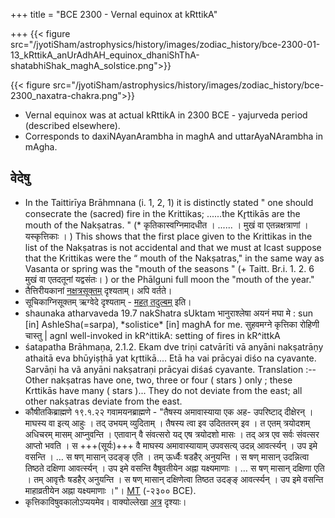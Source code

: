 +++
title = "BCE 2300 - Vernal equinox at kRttikA"

+++
{{< figure src="/jyotiSham/astrophysics/history/images/zodiac_history/bce-2300-01-13_kRttikA_anUrAdhAH_equinox_dhaniShThA-shatabhiShak_maghA_solstice.png">}}

{{< figure src="/jyotiSham/astrophysics/history/images/zodiac_history/bce-2300_naxatra-chakra.png">}}

- Vernal equinox was at actual kRttikA in 2300 BCE - yajurveda period (described elsewhere).
- Corresponds to daxiNAyanArambha in maghA and uttarAyaNArambha in mAgha.

## वेदेषु
- In the Taittirīya Brāhmnana (i. 1, 2, 1) it is distinctly stated " one should consecrate the (sacred) fire in the Krittikas; ......the Kr̥ttikās are the mouth of the Nakṣatras. " (* कृतिकास्वग्निमादधीत । ...... । मुखं वा एतन्नक्षत्राणां । यस्कृत्तिकाः । ) This shows that the first place given to the Krittikas in the list of the Nakṣatras is not accidental and that we must at Icast suppose that the Krittikas were the “ mouth of the Nakṣatras," in the same way as Vasanta or spring was the "mouth of the seasons " (+ Taitt. Br.i. 1. 2. 6 मुखं वा एतदतूनां यद्वसंतः। ) or the Phālguni full moon the "mouth of the year."
- तैत्तिरीयकानां [नक्षत्रसूक्तम्](/devaH/AryaH/hindukaH/lokAntaram/Rk/naxatra-suuktam/) दृश्यताम्।
 अपि वर्तते।
- सूचिकाग्निसूक्तम् ऋग्वेदे दृश्यताम् - [महत् तदुल्बम्](/shAkalam/saMhitA/vishvAsa-prastutiH/10/051_mahat_tad_ulbam/) इति।
- shaunaka atharvaveda 19.7 nakShatra sUktam भानुराश्लेषा अयनं मघा मे : sun \[in\] AshleSha(=sarpa), \*solistice\* \[in\] maghA for me.
    सुहवमग्ने कृत्तिका रोहिणी चास्तु | agnI well-invoked in kR^ittikA: setting of fires in kR^ittkA
- śatapatha Brāhmaṇa, 2.1.2. Ekam dve triṇi catvārīti vā anyāni nakṣatrāṇy athaitā eva bhūyiṣṭhā yat kr̥ttikā.... Etā ha vai prācyai diśo na cyavante. Sarvāṇi ha vã anyāni nakṣatraṇi prācyai diśaś cyavante. Translation :--Other nakṣatras have one, two, three or four ( stars ) only ; these Krttikās have many ( stars )... They do not deviate from the east; all other nakṣatras deviate from the east. 
- कौषीतकिब्राह्मणे १९.१.२२ गवामयनब्राह्मणे - "तैषस्य अमावास्याया एक अह- उपरिष्टाद् दीक्षेरन्  । माघस्य वा इत्य् आहुः  ।  तद् उभयम् व्युदिताम् । तैषस्य त्वा इव उदिततरम् इव । त एतम् त्रयोदशम् अधिचरम् मासम् आप्नुवन्ति । एतावान् वै संवत्सरो यद् एष त्रयोदशो मासः । तद् अत्र एव सर्वः संवत्सर आप्तो भवति । स +++(सूर्यः)+++ वै माघस्य अमावास्यायाम् उपवसत्य् उदन्न् आवर्त्स्यन् । उप इमे वसन्ति । … स षण् मासान् उदङ्ङ् एति  । तम् ऊर्ध्वैः षडहैर् अनुयन्ति  । स षण् मासान् उदन्नित्वा तिष्ठते दक्षिणा आवर्त्स्यन्  । उप इमे वसन्ति वैषुवतीयेन अह्ना यक्ष्यमाणाः  । … स षण् मासान् दक्षिणा एति  । तम् आवृत्तैः षडहैर् अनुयन्ति  । स षण् मासान् दक्षिणेत्वा तिष्ठत उदङ्ङ् आवर्त्स्यन्  । उप इमे वसन्ति माहाव्रतीयेन अह्ना यक्ष्यमाणाः  ।"। [MT](https://twitter.com/blog_supplement/status/1213682073132818437) (-२३०० BCE).
- कृत्तिकाविषुवकालोऽप्ययमेव। वाक्योल्लेखा [अत्र](../naxatram/chAndra-naxatram/) दृश्याः।
